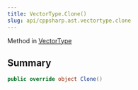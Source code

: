 ```yaml
---
title: VectorType.Clone()
slug: api/cppsharp.ast.vectortype.clone
---
```

Method in [VectorType](/api/cppsharp/ast/vectortype)

## Summary



```csharp
public override object Clone()
```

